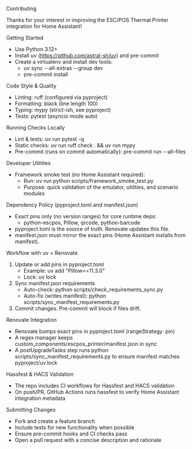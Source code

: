 Contributing

Thanks for your interest in improving the ESC/POS Thermal Printer integration for Home Assistant!

Getting Started
- Use Python 3.12+
- Install uv (https://github.com/astral-sh/uv) and pre-commit
- Create a virtualenv and install dev tools:
  - uv sync --all-extras --group dev
  - pre-commit install

Code Style & Quality
- Linting: ruff (configured via pyproject)
- Formatting: black (line length 100)
- Typing: mypy (strict-ish, see pyproject)
- Tests: pytest (asyncio mode auto)

Running Checks Locally
- Lint & tests: uv run pytest -q
- Static checks: uv run ruff check . && uv run mypy
- Pre-commit (runs on commit automatically): pre-commit run --all-files

Developer Utilities
- Framework smoke test (no Home Assistant required):
  - Run: uv run python scripts/framework_smoke_test.py
  - Purpose: quick validation of the emulator, utilities, and scenario modules

Dependency Policy (pyproject.toml and manifest.json)
- Exact pins only (no version ranges) for core runtime deps:
  - python-escpos, Pillow, qrcode, python-barcode
- pyproject.toml is the source of truth. Renovate updates this file.
- manifest.json must mirror the exact pins (Home Assistant installs from manifest).

Workflow with uv + Renovate
1) Update or add pins in pyproject.toml
   - Example: uv add "Pillow==11.3.0"
   - Lock: uv lock
2) Sync manifest.json requirements
   - Auto-check: python scripts/check_requirements_sync.py
   - Auto-fix (writes manifest): python scripts/sync_manifest_requirements.py
3) Commit changes. Pre-commit will block if files drift.

Renovate Integration
- Renovate bumps exact pins in pyproject.toml (rangeStrategy: pin)
- A regex manager keeps custom_components/escpos_printer/manifest.json in sync
- A postUpgradeTasks step runs python scripts/sync_manifest_requirements.py to ensure manifest matches pyproject/uv.lock

Hassfest & HACS Validation
- The repo includes CI workflows for Hassfest and HACS validation
- On push/PR, GitHub Actions runs hassfest to verify Home Assistant integration metadata

Submitting Changes
- Fork and create a feature branch
- Include tests for new functionality when possible
- Ensure pre-commit hooks and CI checks pass
- Open a pull request with a concise description and rationale
